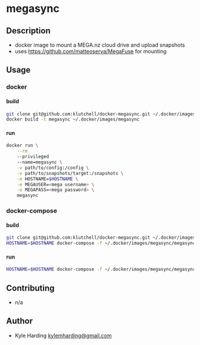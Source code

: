 # megasync #

## Description ##

* docker image to mount a MEGA.nz cloud drive and upload snapshots
* uses https://github.com/matteoserva/MegaFuse for mounting

## Usage ##

### docker ###
#### build ####
```bash
git clone git@github.com:klutchell/docker-megasync.git ~/.docker/images/megasync
docker build -t megasync ~/.docker/images/megasync
```
#### run ####
```bash
docker run \
    --rm
    --privileged
    --name=megasync \
    -v path/to/config:/config \
    -v path/to/snapshots/target:/snapshots \
    -e HOSTNAME=$HOSTNAME \
    -e MEGAUSER=<mega username> \
    -e MEGAPASS=<mega password> \
    megasync
```

### docker-compose ###
#### build ####
```bash
git clone git@github.com:klutchell/docker-megasync.git ~/.docker/images/megasync
HOSTNAME=$HOSTNAME docker-compose -f ~/.docker/images/megasync/megasync.yml build megasync
```
#### run ####
```bash
HOSTNAME=$HOSTNAME docker-compose -f ~/.docker/images/megasync/megasync.yml run --rm megasync
```

## Contributing ##

* n/a

## Author ##

* Kyle Harding <kylemharding@gmail.com>
